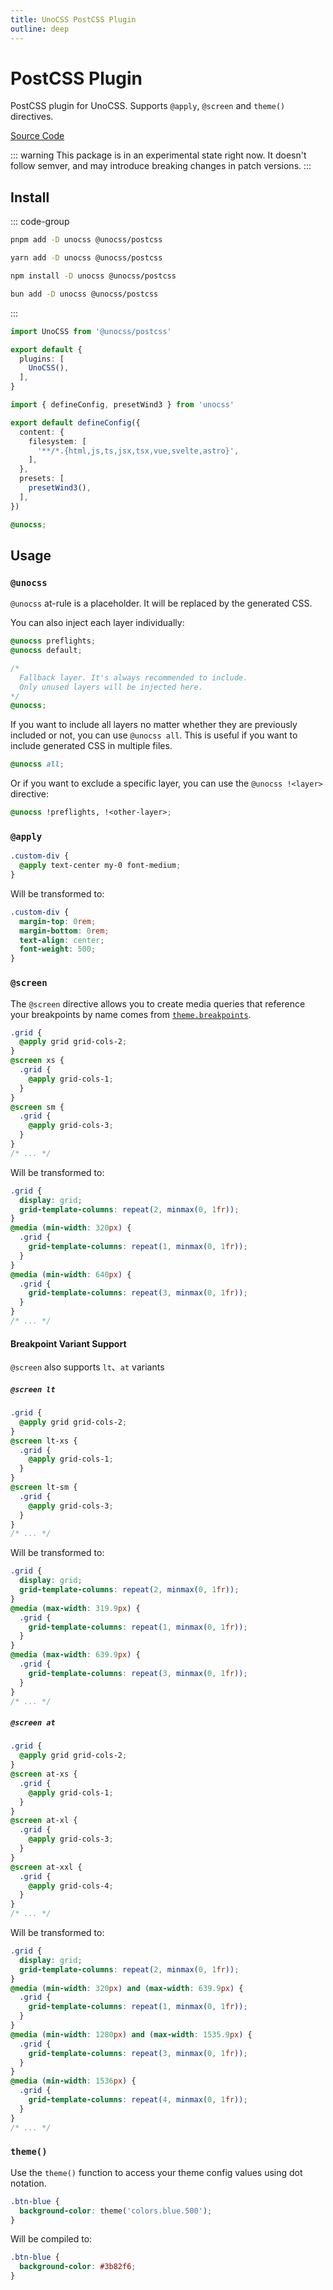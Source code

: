 ```yaml
---
title: UnoCSS PostCSS Plugin
outline: deep
---
```


# PostCSS Plugin

PostCSS plugin for UnoCSS. Supports `@apply`, `@screen` and `theme()` directives.

[Source Code](https://github.com/unocss/unocss/tree/main/packages-integrations/postcss)

::: warning
This package is in an experimental state right now. It doesn't follow semver, and may introduce breaking changes in patch versions.
:::

## Install

::: code-group

```bash [pnpm]
pnpm add -D unocss @unocss/postcss
```

```bash [yarn]
yarn add -D unocss @unocss/postcss
```

```bash [npm]
npm install -D unocss @unocss/postcss
```

```bash [bun]
bun add -D unocss @unocss/postcss
```

:::

```ts [postcss.config.mjs]
import UnoCSS from '@unocss/postcss'

export default {
  plugins: [
    UnoCSS(),
  ],
}
```

```ts [uno.config.ts]
import { defineConfig, presetWind3 } from 'unocss'

export default defineConfig({
  content: {
    filesystem: [
      '**/*.{html,js,ts,jsx,tsx,vue,svelte,astro}',
    ],
  },
  presets: [
    presetWind3(),
  ],
})
```

```css [style.css]
@unocss;
```

## Usage

### `@unocss`

`@unocss` at-rule is a placeholder. It will be replaced by the generated CSS.

You can also inject each layer individually:

```css [style.css]
@unocss preflights;
@unocss default;

/*
  Fallback layer. It's always recommended to include.
  Only unused layers will be injected here.
*/
@unocss;
```

If you want to include all layers no matter whether they are previously included or not, you can use `@unocss all`. This is useful if you want to include generated CSS in multiple files.

```css
@unocss all;
```

Or if you want to exclude a specific layer, you can use the `@unocss !<layer>` directive:

```css
@unocss !preflights, !<other-layer>;
```

### `@apply`

```css
.custom-div {
  @apply text-center my-0 font-medium;
}
```

Will be transformed to:

```css
.custom-div {
  margin-top: 0rem;
  margin-bottom: 0rem;
  text-align: center;
  font-weight: 500;
}
```

### `@screen`

The `@screen` directive allows you to create media queries that reference your breakpoints by name comes from [`theme.breakpoints`](https://github.com/unocss/unocss/blob/main/README.md#extend-theme).

```css
.grid {
  @apply grid grid-cols-2;
}
@screen xs {
  .grid {
    @apply grid-cols-1;
  }
}
@screen sm {
  .grid {
    @apply grid-cols-3;
  }
}
/* ... */
```

Will be transformed to:

```css
.grid {
  display: grid;
  grid-template-columns: repeat(2, minmax(0, 1fr));
}
@media (min-width: 320px) {
  .grid {
    grid-template-columns: repeat(1, minmax(0, 1fr));
  }
}
@media (min-width: 640px) {
  .grid {
    grid-template-columns: repeat(3, minmax(0, 1fr));
  }
}
/* ... */
```

#### Breakpoint Variant Support

`@screen` also supports `lt`、`at` variants

##### `@screen lt`

```css
.grid {
  @apply grid grid-cols-2;
}
@screen lt-xs {
  .grid {
    @apply grid-cols-1;
  }
}
@screen lt-sm {
  .grid {
    @apply grid-cols-3;
  }
}
/* ... */
```

Will be transformed to:

```css
.grid {
  display: grid;
  grid-template-columns: repeat(2, minmax(0, 1fr));
}
@media (max-width: 319.9px) {
  .grid {
    grid-template-columns: repeat(1, minmax(0, 1fr));
  }
}
@media (max-width: 639.9px) {
  .grid {
    grid-template-columns: repeat(3, minmax(0, 1fr));
  }
}
/* ... */
```

##### `@screen at`

```css
.grid {
  @apply grid grid-cols-2;
}
@screen at-xs {
  .grid {
    @apply grid-cols-1;
  }
}
@screen at-xl {
  .grid {
    @apply grid-cols-3;
  }
}
@screen at-xxl {
  .grid {
    @apply grid-cols-4;
  }
}
/* ... */
```

Will be transformed to:

```css
.grid {
  display: grid;
  grid-template-columns: repeat(2, minmax(0, 1fr));
}
@media (min-width: 320px) and (max-width: 639.9px) {
  .grid {
    grid-template-columns: repeat(1, minmax(0, 1fr));
  }
}
@media (min-width: 1280px) and (max-width: 1535.9px) {
  .grid {
    grid-template-columns: repeat(3, minmax(0, 1fr));
  }
}
@media (min-width: 1536px) {
  .grid {
    grid-template-columns: repeat(4, minmax(0, 1fr));
  }
}
/* ... */
```

### `theme()`

Use the `theme()` function to access your theme config values using dot notation.

```css
.btn-blue {
  background-color: theme('colors.blue.500');
}
```

Will be compiled to:

```css
.btn-blue {
  background-color: #3b82f6;
}
```
